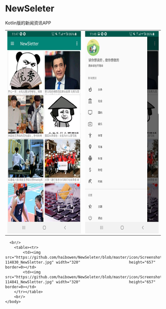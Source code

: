 # NewSeleter
Kotlin版的新闻资讯APP
<html>
  <body>
      <table><tr>
            <td><img src="https://github.com/haibowen/NewSeleter/blob/master/icon/Screenshot_20191021-114757_NewSletter.jpg" width="320"                      height="657" border=0></td>
            <td><img src="https://github.com/haibowen/NewSeleter/blob/master/icon/Screenshot_20191021-114805_NewSletter.jpg" width="320"                      height="657" border=0></td>
        </tr></table>

      <br/>
        <table><tr>
            <td><img src="https://github.com/haibowen/NewSeleter/blob/master/icon/Screenshot_20191021-114830_NewSletter.jpg" width="320"                      height="657" border=0></td>
            <td><img src="https://github.com/haibowen/NewSeleter/blob/master/icon/Screenshot_20191021-114841_NewSletter.jpg" width="320"                      height="657" border=0></td>
        </tr></table>
        <br/>
    </body>
</html>
